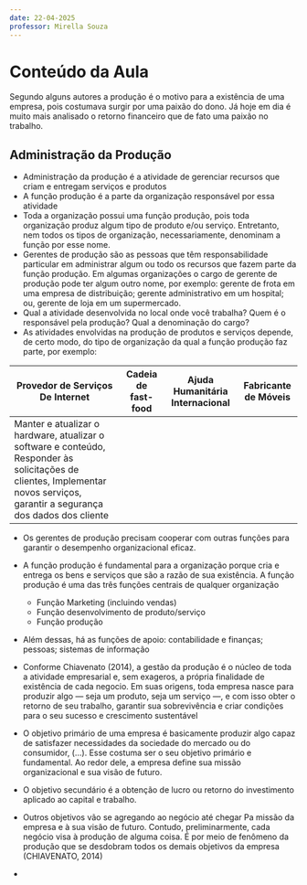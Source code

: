 ```yaml
---
date: 22-04-2025
professor: Mirella Souza
---
```

# Conteúdo da Aula
Segundo alguns autores a produção é o motivo para a existência de uma empresa, pois costumava surgir por uma paixão do dono. Já hoje em dia é muito mais analisado o retorno financeiro que de fato uma paixão no trabalho.

## Administração da Produção
 - Administração da produção é a atividade de gerenciar recursos que criam e entregam serviços e produtos
 - A função produção é a parte da organização responsável por essa atividade
 - Toda a organização possui uma função produção, pois toda organização produz algum tipo de produto e/ou serviço. Entretanto, nem todos os tipos de organização, necessariamente, denominam a função por esse nome.
- Gerentes de produção são as pessoas que têm responsabilidade particular em administrar algum ou todo os recursos que fazem parte da função produção. Em algumas organizações o cargo  de gerente de produção pode ter algum outro nome, por exemplo: gerente de frota em uma empresa de distribuição; gerente administrativo em um hospital; ou, gerente de loja em um supermercado.
- Qual a atividade desenvolvida no local onde você trabalha? Quem é o responsável pela produção? Qual a denominação do cargo?
- As atividades envolvidas na produção de produtos e serviços depende, de certo modo, do tipo de organização da qual a função produção faz parte, por exemplo:

| Provedor de Serviços De Internet                                                                                                                                              | Cadeia de fast-food | Ajuda Humanitária Internacional | Fabricante de Móveis |
| ----------------------------------------------------------------------------------------------------------------------------------------------------------------------------- | ------------------- | ------------------------------- | -------------------- |
| Manter e atualizar o hardware, atualizar o software e conteúdo, Responder às solicitações de clientes, Implementar novos serviços, garantir a segurança dos dados dos cliente |                     |                                 |                      |

- Os gerentes de produção precisam cooperar com outras funções para garantir o desempenho organizacional eficaz.
- A função produção é fundamental para a organização porque cria e entrega os bens e serviços que são a razão de sua existência. A função produção é uma das três funções centrais de qualquer organização
	- Função Marketing (incluindo vendas)
	- Função desenvolvimento de produto/serviço
	- Função produção
- Além dessas, há as funções de apoio: contabilidade e finanças; pessoas; sistemas de informação

- Conforme Chiavenato (2014), a gestão da produção é o núcleo de toda a atividade empresarial e, sem exageros, a própria finalidade de existência de cada negocio. Em suas origens, toda empresa nasce para produzir algo — seja um produto, seja um serviço —, e com isso obter o retorno de seu trabalho, garantir sua sobrevivência e criar condições para o seu sucesso e crescimento sustentável
- O objetivo primário de uma empresa é basicamente produzir algo capaz de satisfazer necessidades da sociedade do mercado ou do consumidor, (...). Esse costuma ser o seu objetivo primário e fundamental. Ao redor dele, a empresa define sua missão organizacional e sua visão de futuro.
- O objetivo secundário é a obtenção de lucro ou retorno do investimento aplicado ao capital e trabalho.
- Outros objetivos vão se agregando ao negócio até chegar Pa missão da empresa e à sua visão de futuro. Contudo, preliminarmente, cada negócio visa à produção de alguma coisa. É por meio de fenômeno da produção que se desdobram todos os demais objetivos da empresa (CHIAVENATO, 2014)
- 